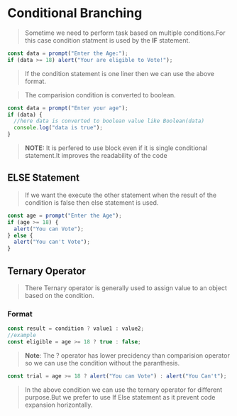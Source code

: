# Conditional Branching

> Sometime we need to perform task based on multiple conditions.For this case condition statment is used by the **IF** statement.

```javascript
const data = prompt("Enter the Age:");
if (data >= 18) alert("Your are eligible to Vote!");
```

> If the condition statement is one liner then we can use the above format.

> The comparision condition is converted to boolean.

```javascript
const data = prompt("Enter your age");
if (data) {
  //here data is converted to boolean value like Boolean(data)
  console.log("data is true");
}
```

> **NOTE:** It is perfered to use block even if it is single conditional statement.It improves the readability of the code

## ELSE Statement

> If we want the execute the other statement when the result of the condition is false then else statement is used.

```javascript
const age = prompt("Enter the Age");
if (age >= 18) {
  alert("You can Vote");
} else {
  alert("You can't Vote");
}
```

## Ternary Operator

> There Ternary operator is generally used to assign value to an object based on the condition.

### Format

```javascript
const result = condition ? value1 : value2;
//example
const eligible = age >= 18 ? true : false;
```

> **Note**: The ? operator has lower precidency than comparision operator so we can use the condition without the paranthesis.

```javascript
const trial = age >= 18 ? alert("You can Vote") : alert("You Can't");
```

> In the above condition we can use the ternary operator for different purpose.But we prefer to use If Else statement as it prevent code expansion horizontally.
